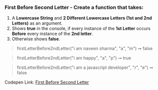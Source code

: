 ### First Before Second Letter - Create a function that takes: 

1. A **Lowercase String** and **2 Different Lowercase Letters (1st and 2nd Letters)** as an argument. 
1. Shows **true** in the console, if every instance of the **1st Letter** occurs **Before** every instance of the **2nd letter**.
1. Otherwise shows **false**.

> firstLetterBefore2ndLetter("i am naveen sharma", "a", "m") ➞ false 

> firstLetterBefore2ndLetter("i am happy", "a", "p") ➞ true

> firstLetterBefore2ndLetter("i am a javascript developer", "r", "e") ➞ false 

Codepen Link: [First Before Second Letter](https://codepen.io/naveencoder/pen/QWwGjeM?editors=0012)